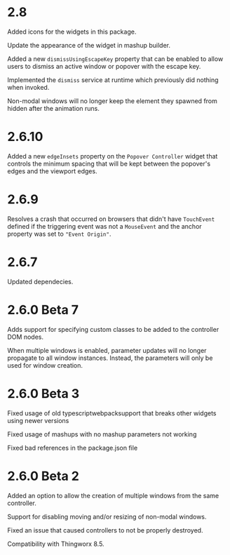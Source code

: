 # 2.8

Added icons for the widgets in this package.

Update the appearance of the widget in mashup builder.

Added a new `dismissUsingEscapeKey` property that can be enabled to allow users to dismiss an active window or popover with the escape key.

Implemented the `dismiss` service at runtime which previously did nothing when invoked.

Non-modal windows will no longer keep the element they spawned from hidden after the animation runs.

# 2.6.10

Added a new `edgeInsets` property on the `Popover Controller` widget that controls the minimum spacing that will be kept between the popover's edges and the viewport edges.

# 2.6.9

Resolves a crash that occurred on browsers that didn't have `TouchEvent` defined if the triggering event was not a `MouseEvent` and the anchor property was set to `"Event Origin"`.

# 2.6.7

Updated dependecies.

# 2.6.0 Beta 7

Adds support for specifying custom classes to be added to the controller DOM nodes.

When multiple windows is enabled, parameter updates will no longer propagate to all window instances. Instead, the parameters will only be used for window creation.

# 2.6.0 Beta 3

Fixed usage of old typescriptwebpacksupport that breaks other widgets using newer versions

Fixed usage of mashups with no mashup parameters not working

Fixed bad references in the package.json file

# 2.6.0 Beta 2

Added an option to allow the creation of multiple windows from the same controller.

Support for disabling moving and/or resizing of non-modal windows.

Fixed an issue that caused controllers to not be properly destroyed.

Compatibility with Thingworx 8.5.